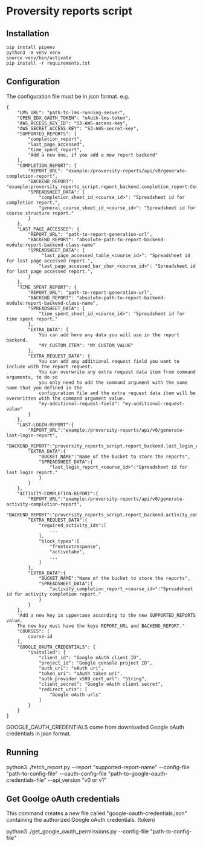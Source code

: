 # Proversity reports script

## Installation

    pip install pipenv
    python3 -m venv venv
    source venv/bin/activate
    pip install -r requirements.txt

## Configuration

The configuration file must be in json format. e.g.

    {
        "LMS_URL": "path-to-lms-running-server",
        "OPEN_EDX_OAUTH_TOKEN": "oAuth-lms-token",
        "AWS_ACCESS_KEY_ID": "S3-AWS-access-key",
        "AWS_SECRET_ACCESS_KEY": "S3-AWS-secret-key",
        "SUPPORTED_REPORTS": [
            "completion_report",
            "last_page_accessed",
            "time_spent_report",
            "Add a new one, if you add a new report backend"
        ],
        "COMPLETION_REPORT": {
            "REPORT_URL": "example:/proversity-reports/api/v0/generate-completion-report",
            "BACKEND_REPORT": "example:proversity_reports_script.report_backend.completion_report:CompletionReportBackend",
            "SPREADSHEET_DATA": {
                "completion_sheet_id_<course_id>": "Spreadsheet id for completion report.",
                "general_course_sheet_id_<course_id>": "Spreadsheet id for course structure report."
            }
        },
        "LAST_PAGE_ACCESSED": {
            "REPORT_URL": "path-to-report-generation-url",
            "BACKEND_REPORT": "absolute-path-to-report-backend-module:report-backend-class-name"
            "SPREADSHEET_DATA": {
                 "last_page_accessed_table_<course_id>": "Spreadsheet id for last page accessed report.",
                "last_page_accessed_bar_char_<course_id>": "Spreadsheet id for last page accessed report.",
            }
        },
        "TIME_SPENT_REPORT": {
            "REPORT_URL": "path-to-report-generation-url",
            "BACKEND_REPORT": "absolute-path-to-report-backend-module:report-backend-class-name",
            "SPREADSHEET_DATA": {
                "time_spent_sheet_id_<course_id>": "Spreadsheet id for time spent report."
            },
            "EXTRA_DATA": {
                You can add here any data you will use in the report backend.
                "MY_CUSTOM_ITEM": "MY_CUSTOM_VALUE"
            },
            "EXTRA_REQUEST_DATA": {
                You can add any additional request field you want to include with the report request.
                You can overwrite any extra request data item from command arguments, to do so
                you only need to add the command argument with the same name that you defined in the
                configuration file and the extra request data item will be overwritten with the command argument value.
                "my-additional-request-field": "my-additional-request-value"
            }
        },
        "LAST-LOGIN-REPORT":{
            "REPORT_URL":"example:/proversity-reports/api/v0/generate-last-login-report",
            "BACKEND_REPORT":"proversity_reports_script.report_backend.last_login_report:LastLoginReportBackend",
            "EXTRA_DATA":{
                "BUCKET_NAME":"Name of the bucket to store the reports",
                "SPREADSHEET_DATA":{
                    "last_login_report_<course_id>":"Spreadsheet id for last login report."
                }
            } 
        },
        "ACTIVITY-COMPLETION-REPORT":{
            "REPORT_URL":"example:/proversity-reports/api/v0/generate-activity-completion-report",
            "BACKEND_REPORT":"proversity_reports_script.report_backend.activity_completion_report:ActivityCompletionReportBackend",
            "EXTRA_REQUEST_DATA":{
                "required_activity_ids":[
                    ...
                ],
                "block_types":[
                    "freetextresponse",
                    "activetabe",
                    ...
                ]
            },
            "EXTRA_DATA":{
                "BUCKET_NAME":"Name of the bucket to store the reports",
                "SPREADSHEET_DATA":{
                    "activity_completion_report_<course_id>":"Spreadsheet id for activity completion report."
                }
            }
        },
        "Add a new key in uppercase according to the new SUPPORTED_REPORTS value.
        The new key must have the keys REPORT_URL and BACKEND_REPORT."
        "COURSES": [
            course-id
        ],
        "GOOGLE_OAUTH_CREDENTIALS": {
            "installed": {
                "client_id": "Google oAuth client ID",
                "project_id": "Google console project ID",
                "auth_uri": "oAuth uri",
                "token_uri": "oAuth token uri",
                "auth_provider_x509_cert_url": "String",
                "client_secret": "Google oAuth client secret",
                "redirect_uris": [
                    "Google oAuth urls"
                ]
            }
        }
    }

GOOGLE_OAUTH_CREDENTIALS come from downloaded Google oAuth credentials in json format.

## Running

python3 ./fetch_report.py --report "supported-report-name" --config-file "path-to-config-file" --oauth-config-file "path-to-google-oauth-credentials-file" --api_version "v0 or v1"

## Get Goolge oAuth credentials

This command creates a new file called "google-oauth-credentials.json" containing the
authorized Google oAuth credentials. (token)

python3 ./get_google_oauth_permissions.py --config-file "path-to-config-file"
